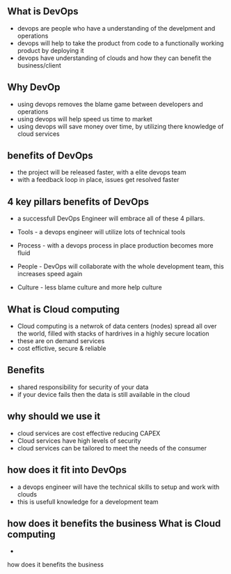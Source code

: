 ## What is DevOps

- devops are people who have a understanding of the develpment and operations
- devops will help to take the product from code to a functionally working product by deploying it 
- devops have understanding of clouds and how they can benefit the business/client


## Why DevOp

- using devops removes the blame game between developers and operations
- using devops will help speed us time to market
- using devops will save money over time, by utilizing there knowledge of cloud services


## benefits of DevOps

- the project will be released faster, with a elite devops team
- with a feedback loop in place, issues get resolved faster


## 4 key pillars benefits of DevOps

- a successfull DevOps Engineer will embrace all of these 4 pillars.

- Tools - a devops engineer will utilize lots of technical tools
- Process - with a devops process in place production becomes more fluid
- People - DevOps will collaborate with the whole development team, this increases speed again
- Culture - less blame culture and more help culture


## What is Cloud computing

- Cloud computing is a netwrok of data centers (nodes) spread all over the world, filled with stacks of hardrives in a highly secure location 
- these are on demand services
- cost effictive, secure & reliable


## Benefits

- shared responsibility for security of your data
- if your device fails then the data is still available in the cloud


## why should we use it

- cloud services are cost effective reducing CAPEX
- Cloud services have high levels of security
- cloud services can be tailored to meet the needs of the consumer

## how does it fit into DevOps

- a devops engineer will have the technical skills to setup and work with clouds
- this is usefull knowledge for a development team


## how does it benefits the business What is Cloud computing

- 











how does it benefits the business
